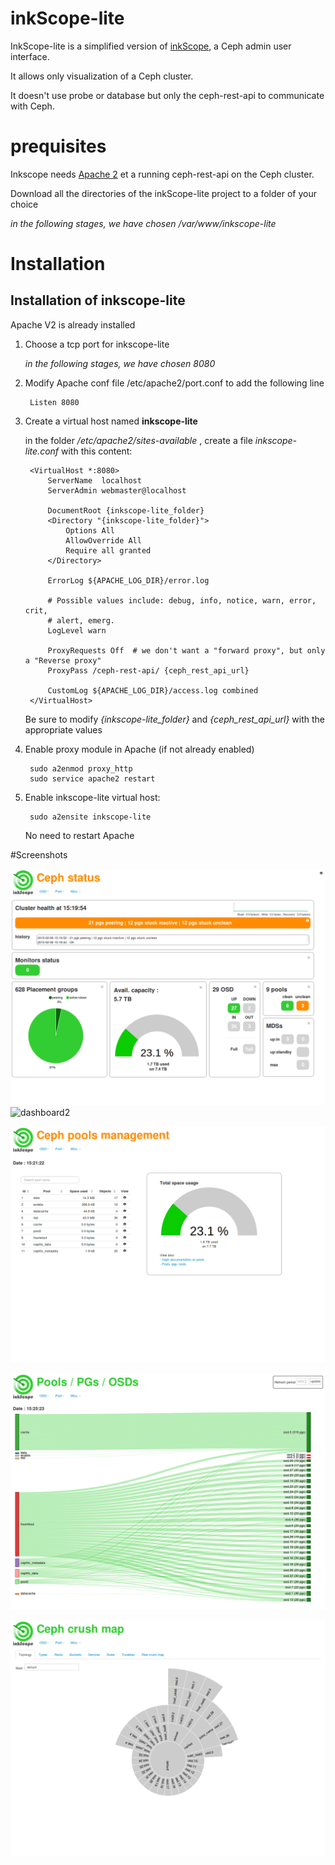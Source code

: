 inkScope-lite
=============

InkScope-lite is a simplified version of [inkScope](https://github.com/inkscope/inkscope), a Ceph admin user interface.

It allows only visualization of a Ceph cluster.

It doesn't use probe or database but only the ceph-rest-api to communicate with Ceph.

# prequisites
Inkscope needs [Apache 2](http://httpd.apache.org/) et a running ceph-rest-api on the Ceph cluster.

Download all the directories of the inkScope-lite project to a folder of your choice

_in the following stages, we have chosen /var/www/inkscope-lite_

# Installation

## Installation of inkscope-lite

Apache V2 is already installed

1. Choose a tcp port for inkscope-lite

    *in the following stages, we have chosen 8080*

1. Modify Apache conf file /etc/apache2/port.conf to add the following line

        Listen 8080

1. Create a virtual host named **inkscope-lite**

    in the folder */etc/apache2/sites-available* ,
    create a file *inkscope-lite.conf* with this content:

        <VirtualHost *:8080>
            ServerName  localhost
            ServerAdmin webmaster@localhost

            DocumentRoot {inkscope-lite_folder}
            <Directory "{inkscope-lite_folder}">
                Options All
                AllowOverride All
                Require all granted
            </Directory>

            ErrorLog ${APACHE_LOG_DIR}/error.log

            # Possible values include: debug, info, notice, warn, error, crit,
            # alert, emerg.
            LogLevel warn

            ProxyRequests Off  # we don't want a "forward proxy", but only a "Reverse proxy"
            ProxyPass /ceph-rest-api/ {ceph_rest_api_url}

            CustomLog ${APACHE_LOG_DIR}/access.log combined
        </VirtualHost>

    Be sure to modify *{inkscope-lite_folder}* and *{ceph_rest_api_url}* with the appropriate values

1. Enable proxy module in Apache (if not already enabled)

        sudo a2enmod proxy_http
        sudo service apache2 restart

1. Enable inkscope-lite virtual host:

        sudo a2ensite inkscope-lite

    No need to restart Apache

#Screenshots

![dashboard](img/ScreenShot-dashboard.png)
![dashboard2](img/ScreenShot-dashboard2.png)

![pools](img/ScreenShot-pool.png)

![pgs](img/ScreenShot-pg.png)

![crushmap](img/ScreenShot-crushmap.png)
